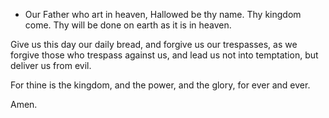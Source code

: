 - Our Father who art in heaven,
Hallowed be thy name.
Thy kingdom come.
Thy will be done 
on earth as it is in heaven.

Give us this day our daily bread,
and forgive us our trespasses,
as we forgive those who trespass against us,
and lead us not into temptation,
but deliver us from evil.

For thine is the kingdom,
and the power, and the glory,
for ever and ever.

Amen.
